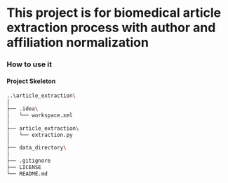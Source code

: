 # This project is for  biomedical article extraction process with author and affiliation normalization

### How to use it

#### Project Skeleton
```sh
..\article_extraction\
│
├── .idea\
│   └── workspace.xml
│
├── article_extraction\
│   └── extraction.py
│
├── data_directory\
│
├── .gitignore
├── LICENSE
└── README.md

```
